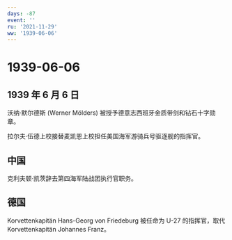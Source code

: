 ```yaml
---
days: -87
event: ''
ru: '2021-11-29'
ww: '1939-06-06'
---
```


# 1939-06-06

## 1939 年 6 月 6 日

沃纳·默尔德斯 (Werner Mölders)
被授予德意志西班牙金质带剑和钻石十字勋章。

拉尔夫·伍德上校接替麦凯恩上校担任美国海军游骑兵号驱逐舰的指挥官。

## 中国

克利夫顿·凯茨辞去第四海军陆战团执行官职务。

## 德国

Korvettenkapitän Hans-Georg von Friedeburg 被任命为 U-27 的指挥官，取代
Korvettenkapitän Johannes Franz。